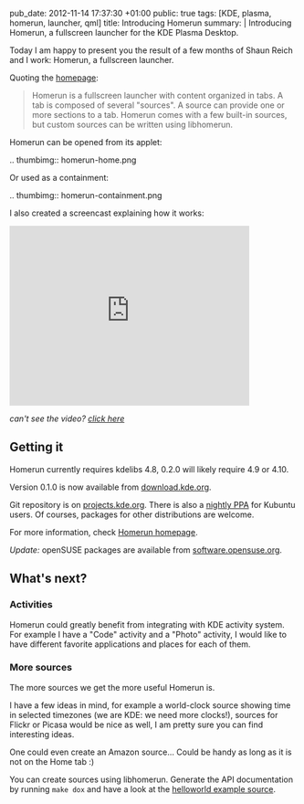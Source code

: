 pub_date: 2012-11-14 17:37:30 +01:00
public: true
tags: [KDE, plasma, homerun, launcher, qml]
title: Introducing Homerun
summary: |
    Introducing Homerun, a fullscreen launcher for the KDE Plasma Desktop.

Today I am happy to present you the result of a few months of Shaun Reich and I
work: Homerun, a fullscreen launcher.

Quoting the [homepage](http://userbase.kde.org/Homerun):

> Homerun is a fullscreen launcher with content organized in tabs. A tab is
> composed of several "sources". A source can provide one or more sections to a
> tab. Homerun comes with a few built-in sources, but custom sources can be
> written using libhomerun.

Homerun can be opened from its applet:

.. thumbimg:: homerun-home.png

Or used as a containment:

.. thumbimg:: homerun-containment.png

I also created a screencast explaining how it works:

<iframe width="420" height="315" src="http://www.youtube.com/embed/6WcllgzepRY" frameborder="0" allowfullscreen></iframe>

_can't see the video? [click here](https://www.youtube.com/watch?v=6WcllgzepRY)_

## Getting it

Homerun currently requires kdelibs 4.8, 0.2.0 will likely require 4.9 or 4.10.

Version 0.1.0 is now available from [download.kde.org](http://download.kde.org/unstable/homerun/src/homerun-0.1.0.tar.bz2).

Git repository is on [projects.kde.org](https://projects.kde.org/projects/playground/base/homerun/repository).
There is also a [nightly
PPA](https://launchpad.net/~blue-shell/+archive/homerun) for Kubuntu users.
Of courses, packages for other distributions are welcome.

For more information, check [Homerun homepage](http://userbase.kde.org/Homerun).

*Update:* openSUSE packages are available from [software.opensuse.org](http://software.opensuse.org/package/homerun).

## What's next?

### Activities

Homerun could greatly benefit from integrating with KDE activity system. For
example I have a "Code" activity and a "Photo" activity, I would like to have
different favorite applications and places for each of them.

### More sources

The more sources we get the more useful Homerun is.

I have a few ideas in mind, for example a world-clock source showing time in
selected timezones (we are KDE: we need more clocks!), sources for Flickr or
Picasa would be nice as well, I am pretty sure you can find interesting ideas.

One could even create an Amazon source... Could be handy as long as it is not on
the Home tab :)

You can create sources using libhomerun. Generate the API documentation by
running `make dox` and have a look at the [helloworld example
source](https://projects.kde.org/projects/playground/base/homerun/repository/show/devdoc/helloworld?rev=homerun%2F0.1).
